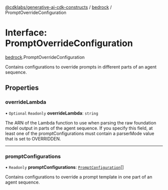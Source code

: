 [@cdklabs/generative-ai-cdk-constructs](/docs/api) / [bedrock](/docs/api/modules/bedrock.md) / PromptOverrideConfiguration

# Interface: PromptOverrideConfiguration

[bedrock](/docs/api/modules/bedrock.md).PromptOverrideConfiguration

Contains configurations to override prompts in different parts of an agent sequence.

## Properties

### overrideLambda

• `Optional` `Readonly` **overrideLambda**: `string`

The ARN of the Lambda function to use when parsing the raw foundation
model output in parts of the agent sequence. If you specify this field,
at least one of the promptConfigurations must contain a parserMode value
that is set to OVERRIDDEN.

___

### promptConfigurations

• `Readonly` **promptConfigurations**: [`PromptConfiguration`](bedrock.PromptConfiguration.md)[]

Contains configurations to override a prompt template in one part of an agent sequence.
